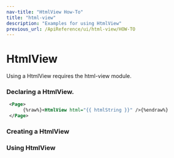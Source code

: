 ```yaml
---
nav-title: "HtmlView How-To"
title: "html-view"
description: "Examples for using HtmlView"
previous_url: /ApiReference/ui/html-view/HOW-TO
---
```

# HtmlView
Using a HtmlView requires the html-view module.
<snippet id='htmlview-require'/>

### Declaring a HtmlView.
``` XML
 <Page>
      {%raw%}<HtmlView html="{{ htmlString }}" />{%endraw%}
 </Page>
```
### Creating a HtmlView
<snippet id='htmlview-create'/>

### Using HtmlView
<snippet id='htmlview-using'/>
